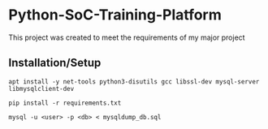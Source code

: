 # Python-SoC-Training-Platform
This project was created to meet the requirements of my major project

## Installation/Setup
```console
apt install -y net-tools python3-disutils gcc libssl-dev mysql-server libmysqlclient-dev

pip install -r requirements.txt

mysql -u <user> -p <db> < mysqldump_db.sql
```
